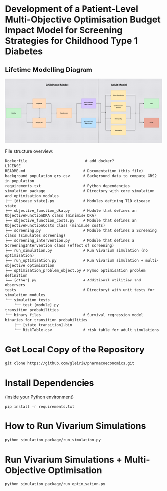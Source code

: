 


# Development of a Patient-Level Multi-Objective Optimisation Budget Impact Model for Screening Strategies for Childhood Type 1 Diabetes


## Lifetime Modelling Diagram
![Figma Diagram](diagram.png)

File structure overview:

```
Dockerfile                          # add docker?
LICENSE
README.md                          # Documentation (this file)
background_population_grs.csv      # Background data to compute GRS2 in population
requirements.txt                   # Python dependencies
simulation_package                 # Directory with core simulation and optimisation modules
├── [disease_state].py             # Modules defining T1D disease state 
├── objective_function_dka.py      # Module that defines an ObjectiveFunctionDKA class (minimise DKA)
├── objective_function_costs.py    # Module that defines an ObjectiveFunctionCosts class (minimise costs)
├── screening.py                   # Module that defines a Screening class (simulates screening)
├── screening_intervention.py      # Module that defines a ScreeningIntervention class (effect of screening)
├── run_simulation.py              # Run Vivarium simulation (no optimisation)
├── run_optimisation.py            # Run Vivarium simulation + multi-objective optimisation
├── optimisation_problem_object.py # Pymoo optimisation problem definition
└── [other].py                     # Additional utilities and observers 
tests                              # Directoryt with unit tests for simulation modules
└── simulation_tests
    └── test_[module].py
transition_probabilities
└── binary_files                   # Survival regression model binaries for transition probabilities
    ├── [state_transition].bin
    └── RiskTable.csv              # risk table for adult simulations
```


# Get Local Copy of the Repository
```shell
git clone https://github.com/gleiria/pharmacoeconomics.git
```

# Install Dependencies
(inside your Python environment)
```shell
pip install -r requirements.txt
```


# How to Run Vivarium Simulations

```shell
python simulation_package/run_simulation.py
```


# Run Vivarium Simulations + Multi-Objective Optimisation

```shell
python simulation_package/run_optimisation.py
```





